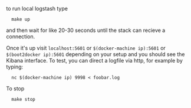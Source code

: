 to run local logstash type
```
  make up
```
and then wait for like 20-30 seconds until the stack can recieve a connection.

Once it's up visit `localhost:5601` or `$(docker-machine ip):5601` or `$(boot2docker ip):5601` depending on your setup and you should see the Kibana interface.
To test, you can direct a logfile via http, for example by typing:
```
  nc $(docker-machine ip) 9998 < foobar.log
```

To stop
```
  make stop
```